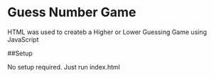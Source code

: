# Guess Number Game

HTML was used to createb a Higher or Lower Guessing Game using JavaScript

##Setup

No setup required. Just run index.html

